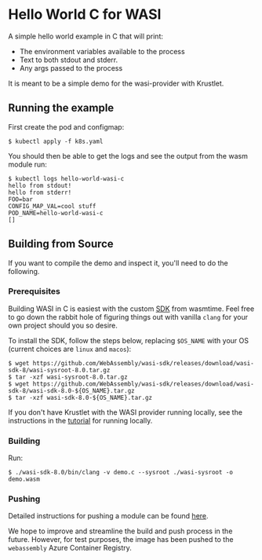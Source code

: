 # Hello World C for WASI

A simple hello world example in C that will print:

- The environment variables available to the process
- Text to both stdout and stderr.
- Any args passed to the process

It is meant to be a simple demo for the wasi-provider with Krustlet.

## Running the example

First create the pod and configmap:

```shell
$ kubectl apply -f k8s.yaml
```

You should then be able to get the logs and see the output from the wasm module
run:

```shell
$ kubectl logs hello-world-wasi-c
hello from stdout!
hello from stderr!
FOO=bar
CONFIG_MAP_VAL=cool stuff
POD_NAME=hello-world-wasi-c
[]
```

## Building from Source

If you want to compile the demo and inspect it, you'll need to do the following.

### Prerequisites

Building WASI in C is easiest with the custom
[SDK](https://github.com/WebAssembly/wasi-sdk) from wasmtime. Feel free to go
down the rabbit hole of figuring things out with vanilla `clang` for your
own project should you so desire.

To install the SDK, follow the steps below, replacing `$OS_NAME` with your OS
(current choices are `linux` and `macos`):

```shell
$ wget https://github.com/WebAssembly/wasi-sdk/releases/download/wasi-sdk-8/wasi-sysroot-8.0.tar.gz
$ tar -xzf wasi-sysroot-8.0.tar.gz
$ wget https://github.com/WebAssembly/wasi-sdk/releases/download/wasi-sdk-8/wasi-sdk-8.0-${OS_NAME}.tar.gz
$ tar -xzf wasi-sdk-8.0-${OS_NAME}.tar.gz
```

If you don't have Krustlet with the WASI provider running locally, see the
instructions in the [tutorial](../../../docs/intro/tutorial03.md) for running
locally.

### Building

Run:

```shell
$ ./wasi-sdk-8.0/bin/clang -v demo.c --sysroot ./wasi-sysroot -o demo.wasm
```

### Pushing

Detailed instructions for pushing a module can be found
[here](../../../docs/intro/tutorial02.md).

We hope to improve and streamline the build and push process in the future.
However, for test purposes, the image has been pushed to the `webassembly`
Azure Container Registry.
